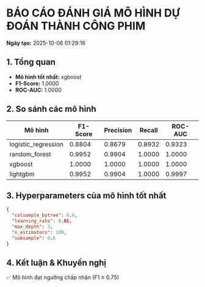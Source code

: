 # BÁO CÁO ĐÁNH GIÁ MÔ HÌNH DỰ ĐOÁN THÀNH CÔNG PHIM

**Ngày tạo:** 2025-10-06 01:29:16

## 1. Tổng quan

- **Mô hình tốt nhất:** xgboost
- **F1-Score:** 1.0000
- **ROC-AUC:** 1.0000

## 2. So sánh các mô hình

| Mô hình | F1-Score | Precision | Recall | ROC-AUC |
|---------|----------|-----------|--------|----------|
| logistic_regression | 0.8804 | 0.8679 | 0.8932 | 0.9323 |
| random_forest | 0.9952 | 0.9904 | 1.0000 | 1.0000 |
| xgboost | 1.0000 | 1.0000 | 1.0000 | 1.0000 |
| lightgbm | 0.9952 | 0.9904 | 1.0000 | 0.9997 |

## 3. Hyperparameters của mô hình tốt nhất

```json
{
  "colsample_bytree": 0.6,
  "learning_rate": 0.01,
  "max_depth": 3,
  "n_estimators": 100,
  "subsample": 0.6
}
```

## 4. Kết luận & Khuyến nghị

✅ Mô hình đạt ngưỡng chấp nhận (F1 ≥ 0.75)

